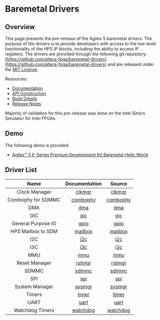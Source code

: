 # Baremetal Drivers

## Overview

This page presents the pre-release of the Agilex 5 baremetal drivers. The purpose of the drivers is to provide developers with access to the low-level functionality of the HPS IP blocks, including the ability to access IP registers. The drivers are provided through the following git repository: [https://github.com/altera-fpga/baremetal-drivers](https://github.com/altera-fpga/baremetal-drivers) and  are released under the [MIT License](https://github.com/altera-fpga/baremetal-drivers/blob/24.3.1/LICENSE). 

Resources:

* [Documentation](https://github.com/altera-fpga/baremetal-drivers/blob/24.3.1/DOCUMENTATION.md)
* [API Construction](https://github.com/altera-fpga/baremetal-drivers/blob/24.3.1/DESIGN.md)
* [Build Details](https://github.com/altera-fpga/baremetal-drivers/blob/24.3.1/BUILD.md)
* [Release Notes](https://github.com/altera-fpga/baremetal-drivers/releases/tag/24.3.1)

Majority of validation for this pre-release was done on the Intel Simics Simulator for Intel FPGAs.

## Demo

The following demo is provided:

 * [Agilex™ 5 E-Series Premium Development Kit Baremetal Hello World](https://altera-fpga.github.io/rel-24.3.1/baremetal-embedded/agilex-5/e-series/premium/ug-baremetal-agx5e-premium/)

## Driver List
 
| **Name** | Documentation | Source |
| :--:|:--:|:--:|
|Clock Manager|[clkmgr](https://github.com/altera-fpga/baremetal-drivers/blob/24.3.1/inc/clkmgr/clkmgr.md)|[clkmgr](https://github.com/altera-fpga/baremetal-drivers/tree/24.3.1/src/clkmgr)|
|Combophy for SDMMC|[combophy](https://github.com/altera-fpga/baremetal-drivers/blob/24.3.1/inc/combophy/combophy.md)|[combophy](https://github.com/altera-fpga/baremetal-drivers/tree/24.3.1/src/combophy)|
|DMA|[dma](https://github.com/altera-fpga/baremetal-drivers/blob/24.3.1/inc/dma/dma.md)|[dma](https://github.com/altera-fpga/baremetal-drivers/tree/24.3.1/src/dma)|
|GIC|[gic](https://github.com/altera-fpga/baremetal-drivers/blob/24.3.1/inc/gic/gic.md)|[gic](https://github.com/altera-fpga/baremetal-drivers/tree/24.3.1/src/gic)|
|General Purpose IO|[gpio](https://github.com/altera-fpga/baremetal-drivers/blob/24.3.1/inc/gpio/gpio.md)|[gpio](https://github.com/altera-fpga/baremetal-drivers/tree/24.3.1/src/gpio)|
|HPS Mailbox to SDM|[mailbox](https://github.com/altera-fpga/baremetal-drivers/blob/24.3.1/inc/mailbox/mailbox.md)|[mailbox](https://github.com/altera-fpga/baremetal-drivers/tree/24.3.1/src/mailbox)|
|I2C|[i2c](https://github.com/altera-fpga/baremetal-drivers/blob/24.3.1/inc/i2c/i2c.md)|[i2c](https://github.com/altera-fpga/baremetal-drivers/tree/24.3.1/src/i2c)|
|I3C|[i3c](https://github.com/altera-fpga/baremetal-drivers/blob/24.3.1/inc/i3c/i3c.md)|[i3c](https://github.com/altera-fpga/baremetal-drivers/tree/24.3.1/src/i3c)|
|MMU|[mmu](https://github.com/altera-fpga/baremetal-drivers/blob/24.3.1/inc/mmu/mmu.md)|[mmu](https://github.com/altera-fpga/baremetal-drivers/tree/24.3.1/src/mmu)|
|Reset Manager|[rstmgr](https://github.com/altera-fpga/baremetal-drivers/blob/24.3.1/inc/rstmgr/rstmgr.md)|[rstmgr](https://github.com/altera-fpga/baremetal-drivers/tree/24.3.1/src/rstmgr)|
|SDMMC|[sdmmc](https://github.com/altera-fpga/baremetal-drivers/blob/24.3.1/inc/sdmmc/sdmmc.md)|[sdmmc](https://github.com/altera-fpga/baremetal-drivers/tree/24.3.1/src/sdmmc)|
|SPI|[spi](https://github.com/altera-fpga/baremetal-drivers/blob/24.3.1/inc/spi/spi.md)|[spi](https://github.com/altera-fpga/baremetal-drivers/tree/24.3.1/src/spi)|
|System Manager|[sysmgr](https://github.com/altera-fpga/baremetal-drivers/blob/24.3.1/inc/sysmgr/sysmgr.md)|[sysmgr](https://github.com/altera-fpga/baremetal-drivers/tree/24.3.1/src/sysmgr)|
|Timers|[timer](https://github.com/altera-fpga/baremetal-drivers/blob/24.3.1/inc/timer/timer.md)|[timer](https://github.com/altera-fpga/baremetal-drivers/tree/24.3.1/src/timer)|
|UART|[uart](https://github.com/altera-fpga/baremetal-drivers/blob/24.3.1/inc/uart/uart.md)|[uart](https://github.com/altera-fpga/baremetal-drivers/tree/24.3.1/src/uart)|
|Watchdog Timers|[watchdog](https://github.com/altera-fpga/baremetal-drivers/blob/24.3.1/inc/watchdog/watchdog.md)|[watchdog](https://github.com/altera-fpga/baremetal-drivers/tree/24.3.1/src/watchdog)|
